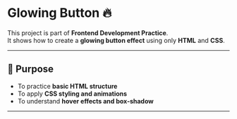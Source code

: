 # Glowing Button 🔥

This project is part of **Frontend Development Practice**.  
It shows how to create a **glowing button effect** using only **HTML** and **CSS**.

---

## 🎯 Purpose
- To practice **basic HTML structure**  
- To apply **CSS styling and animations**  
- To understand **hover effects and box-shadow**  

---



